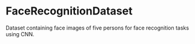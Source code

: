 # FaceRecognitionDataset
Dataset containing face images of five persons for face recognition tasks using CNN.

